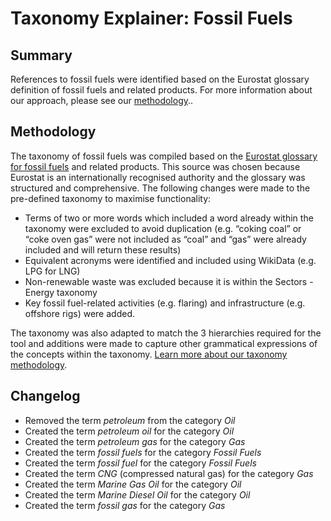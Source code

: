 # Taxonomy Explainer: Fossil Fuels

## Summary

References to fossil fuels were identified based on the Eurostat glossary definition of fossil fuels and related products. For more information about our approach, please see our [methodology](../METHODOLOGY.md)..

## Methodology

The taxonomy of fossil fuels was compiled based on the [Eurostat glossary for fossil fuels](https://ec.europa.eu/eurostat/statistics-explained/index.php?title=Glossary:Fossil_fuel) and related products. This source was chosen because Eurostat is an internationally recognised authority and the glossary was structured and comprehensive. The following changes were made to the pre-defined taxonomy to maximise functionality:

- Terms of two or more words which included a word already within the taxonomy were excluded to avoid duplication (e.g. “coking coal” or “coke oven gas” were not included as “coal” and “gas” were already included and will return these results)
- Equivalent acronyms were identified and included using WikiData (e.g. LPG for LNG)
- Non-renewable waste was excluded because it is within the Sectors - Energy taxonomy
- Key fossil fuel-related activities (e.g. flaring) and infrastructure (e.g. offshore rigs) were added.

The taxonomy was also adapted to match the 3 hierarchies required for the tool and additions were made to capture other grammatical expressions of the concepts within the taxonomy. [Learn more about our taxonomy methodology](https://github.com/climatepolicyradar/global-stocktake/blob/be39f02ba38cbdf34e46467164b2bc77dd6a3799/docs/explorer.md).

## Changelog

- Removed the term *petroleum* from the category *Oil*
- Created the term *petroleum oil* for the category *Oil*
- Created the term *petroleum gas* for the category *Gas*
- Created the term *fossil fuels* for the category *Fossil Fuels*
- Created the term *fossil fuel* for the category *Fossil Fuels*
- Created the term *CNG* (compressed natural gas) for the category *Gas*
- Created the term *Marine Gas Oil* for the category *Oil*
- Created the term *Marine Diesel Oil* for the category *Oil*
- Created the term *fossil gas* for the category *Gas*